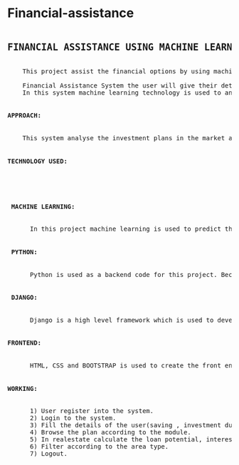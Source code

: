 # Financial-assistance
<pre>
<h2>FINANCIAL ASSISTANCE USING MACHINE LEARNING (SCIKIT-LEARN):</h2>
    This project assist the financial options by using machine learning algorithm support vector machine.
    
    Financial Assistance System the user will give their details with their earning and how much they can save for a period of time and their investment preferences. Financial Assistance System analyse all the information given by the user and find out the suitable investment for the people.
    In this system machine learning technology is used to analyse and predict the suitable investment option for a particular person. This system will give a proper idea about the investment and the future returns and the risk involved to the user.
    
<h4>APPROACH:</h4>
    This system analyse the investment plans in the market and gives the best plan. This project has 5 modules which is Realestate, Insurance, Fixed deposit, Mutual fund, Stock Market. It has all the plans in various company currently available in market. It analyse according to major attribute of the model.
    
<h4>TECHNOLOGY USED:</h4>

 <h4> MACHINE LEARNING:</h4>
      In this project machine learning is used to predict the best plan available for a particular person. In machine learning Support       Vector Machine algorithm is used via a scikit learn package. 
 <h4> PYTHON:</h4>
      Python is used as a backend code for this project. Because it plays well with machine learning and big data.
 <h4> DJANGO:</h4>
      Django is a high level framework which is used to develop this system. 
  <h4>FRONTEND:</h4>
      HTML, CSS and BOOTSTRAP is used to create the front end of the project.
      
<h4>WORKING:</h4>
      1) User register into the system.
      2) Login to the system.
      3) Fill the details of the user(saving , investment duration etc),
      4) Browse the plan according to the module.
      5) In realestate calculate the loan potential, interest, total.
      6) Filter according to the area type.
      7) Logout.
 </pre>
  
